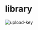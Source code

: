 # library
![upload-key](https://cloud.githubusercontent.com/assets/10317215/6654467/416af5ea-caf9-11e4-8b9f-7226cdc24b09.JPG)
